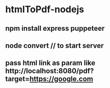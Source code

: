 # htmlToPdf-nodejs
## npm install express puppeteer
## node convert  // to start server
## pass html link as param like  http://localhost:8080/pdf?target=https://google.com
